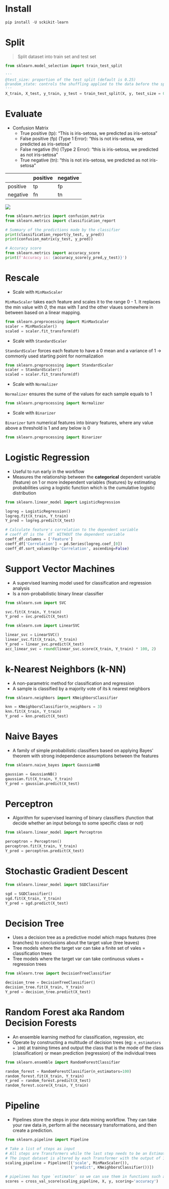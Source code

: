 # Install
```python
pip install -U sckikit-learn
```

# Split 
> Split dataset into train set and test set
```python
from sklearn.model_selection import train_test_split

'''
@test_size: proportion of the test split (default is 0.25)
@random_state: controls the shuffling applied to the data before the split -> Setting the random state will give the same split every time the same value is entered. It will look random, but the algo used is deterministic and the output will be consistent. To get truly random results that change every time you run, set random_state to None
'''
X_train, X_test, y_train, y_test = train_test_split(X, y, test_size = 0.2, random_state = 0)
```

# Evaluate
- Confusion Matrix
    - True positive (tp): “This is iris-setosa, we predicted as iris-setosa”
    - False positive (fp) (Type 1 Error): “this is not iris-setosa, we predicted as iris-setosa”
    - False negative (fn) (Type 2 Error): “this is iris-setosa, we predicted as not iris-setosa”
    - True negative (tn): “this is not iris-setosa, we predicted as not iris-setosa”

|      |positive | negative |
|------|------|------|
|positive|tp |fp|
|negative|fn | tn|

![](./images/Model_Eval.png)

```python
from sklearn.metrics import confusion_matrix
from sklearn.metrics import classification_report

# Summary of the predictions made by the classifier
print(classification_report(y_test, y_pred))
print(confusion_matrix(y_test, y_pred))

# Accuracy score
from sklearn.metrics import accuracy_score
print(f'Accuracy is: {accuracy_score(y_pred,y_test)}')
```

# Rescale
- Scale with `MinMaxScaler`

`MinMaxScaler` takes each feature and scales it to the range 0 - 1. It replaces the min value with *0*, the max with *1* and the other vlaues somewhere in between based on a linear mapping.
```python
from sklearn.preprocessing import MinMaxScaler
scaler = MinMaxScaler()
scaled = scaler.fit_transform(df)
```

- Scale with `StandardScaler`

`StandardScaler` forces each feature to have a 0 mean and a variance of 1 &rightarrow; commonly used starting point for normalization
```python
from sklearn.preprocessing import StandardScaler
scaler = StandardScaler()
scaled = scaler.fit_transform(df)
```

- Scale with `Normalizer`

`Normalizer` ensures the sume of the values for each sample equals to 1
```python
from sklearn.preprocessing import Normalizer
```

- Scale with `Binarizer`

`Binarizer` turn numerical features into binary features, where any value above a threshold is 1 and any below is 0
```python
from sklearn.preprocessing import Binarizer
```

# Logistic Regression
- Useful to run early in the workflow
- Measures the relationship between the **categorical** dependent variable (feature) on 1 or more independent variables (features) by estimating probabilities using a logistic function which is the cumulative logistic distribution
```python
from sklearn.linear_model import LogisticRegression

logreg = LogisticRegression()
logreg.fit(X_train, Y_train)
Y_pred = logreg.predict(X_test)

# Calculate feature's correlation to the dependent variable
# coeff_df is the `df` WITHOUT the dependent variable
coeff_df.columns = ['Feature']
coeff_df['Correlation'] = pd.Series(logreg.coef_[0])
coeff_df.sort_values(by='Correlation', ascending=False)
```

# Support Vector Machines
- A supervised learning model used for classification and regression analysis
- Is a non-probabilistic binary linear classifier
```python
from sklearn.svm import SVC

svc.fit(X_train, Y_train)
Y_pred = svc.predict(X_test)
```
```python
from sklearn.svm import LinearSVC

linear_svc = LinearSVC()
linear_svc.fit(X_train, Y_train)
Y_pred = linear_svc.predict(X_test)
acc_linear_svc = round(linear_svc.score(X_train, Y_train) * 100, 2)
```

# k-Nearest Neighbors (k-NN)
- A non-parametric method for classification and regression
- A sample is classified by a majority vote of its k nearest neighbors
```python
from sklearn.neighbors import KNeighborsClassifier

knn = KNeighborsClassifier(n_neighbors = 3)
knn.fit(X_train, Y_train)
Y_pred = knn.predict(X_test)
```

# Naive Bayes
- A family of simple probabilistic classifiers based on applying Bayes' theorem with strong independence assumptions between the features
```python
from sklearn.naive_bayes import GaussianNB

gaussian = GaussianNB()
gaussian.fit(X_train, Y_train)
Y_pred = gaussian.predict(X_test)
```

# Perceptron
- Algorithm for supervised learning of binary classifiers (function that decide whether an input belongs to some specific class or not)
```python
from sklearn.linear_model import Perceptron

perceptron = Perceptron()
perceptron.fit(X_train, Y_train)
Y_pred = perceptron.predict(X_test)
```

# Stochastic Gradient Descent
```python
from sklearn.linear_model import SGDClassifier

sgd = SGDClassifier()
sgd.fit(X_train, Y_train)
Y_pred = sgd.predict(X_test)
```

# Decision Tree
- Uses a decision tree as a predictive model which maps features (tree branches) to conclusions about the target value (tree leaves)
- Tree models where the target var can take a finite set of vales = classification trees
- Tree models where the target var can take continuous values = regression trees
```python
from sklearn.tree import DecisionTreeClassifier

decision_tree = DecisionTreeClassifier()
decision_tree.fit(X_train, Y_train)
Y_pred = decision_tree.predict(X_test)
```

# Random Forest aka Random Decision Forests
- An ensemble learning method for classification, regression, etc
- Operate by constructing a multitude of decision trees (eg: `n_estimators = 100`) at training times and output the class that is the mode of the class (classification) or mean prediction (regression) of the individual trees 
```python
from sklearn.ensemble import RandomForestClassifier

random_forest = RandomForestClassifier(n_estimators=100)
random_forest.fit(X_train, Y_train)
Y_pred = random_forest.predict(X_test)
random_forest.score(X_train, Y_train)
```

# Pipeline
- Pipelines store the steps in your data mining workflow. They can take your raw data in, perform all the necessary transformations, and then create a prediction.
```python
from sklearn.pipeline import Pipeline

# Take a list of steps as input 
# All steps are Transformers while the last step needs to be an Estimator
# The input dataset is altered by each Transformer with the output of 1 step being the input of the next step
scaling_pipeline = Pipeline([('scale', MinMaxScaler()),
                             ('predict', KNeighborsClassifier())])

# pipelines has type `estimator` so we can use them in functions such as `cross_val_score`
scores = cross_val_score(scaling_pipeline, X, y, scoring='accuracy')                             
```